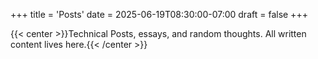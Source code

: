 +++
title = 'Posts'
date = 2025-06-19T08:30:00-07:00
draft = false
+++

{{< center >}}Technical Posts, essays, and random thoughts. All written content lives here.{{< /center >}}